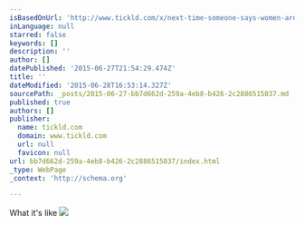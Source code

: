 ```yaml
---
isBasedOnUrl: 'http://www.tickld.com/x/next-time-someone-says-women-arent-victims-of-harassment-show-them'
inLanguage: null
starred: false
keywords: []
description: ''
author: []
datePublished: '2015-06-27T21:54:29.474Z'
title: ''
dateModified: '2015-06-28T16:53:14.327Z'
sourcePath: _posts/2015-06-27-bb7d662d-259a-4eb8-b426-2c2886515037.md
published: true
authors: []
publisher:
  name: tickld.com
  domain: www.tickld.com
  url: null
  favicon: null
url: bb7d662d-259a-4eb8-b426-2c2886515037/index.html
_type: WebPage
_context: 'http://schema.org'

---
```

What it's like
![](https://the-grid-user-content.s3-us-west-2.amazonaws.com/38fffd00-6860-4acf-b625-ae29096427cd.jpg)